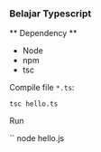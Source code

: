 ### Belajar Typescript

** Dependency **
* Node
* npm
* tsc

Compile file `*.ts`:

```
tsc hello.ts
```

Run

``
node hello.js
```
